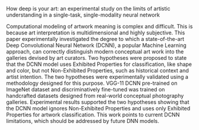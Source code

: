 How deep is your art: an experimental study on the limits of artistic understanding in a single-task, single-modality neural network

Computational modeling of artwork meaning is  complex and difficult. This is because art interpretation is multidimensional and highly subjective. This paper experimentally investigated the degree to which a state-of-the-art Deep Convolutional Neural Network (DCNN), a popular Machine Learning approach, can correctly distinguish modern conceptual art work into the galleries devised by art curators. Two hypotheses were proposed to state that the DCNN model uses Exhibited Properties for classification, like shape and color, but not Non-Exhibited Properties, such as historical context and artist intention. The two hypotheses were experimentally validated using a methodology designed for this purpose. VGG-11 DCNN pre-trained on ImageNet dataset and discriminatively fine-tuned was trained on handcrafted datasets designed from real-world conceptual photography galleries. Experimental results supported the two hypotheses showing that the DCNN model ignores Non-Exhibited Properties and uses only Exhibited Properties for artwork classification. This work points to current DCNN limitations, which should be addressed by future DNN models.
